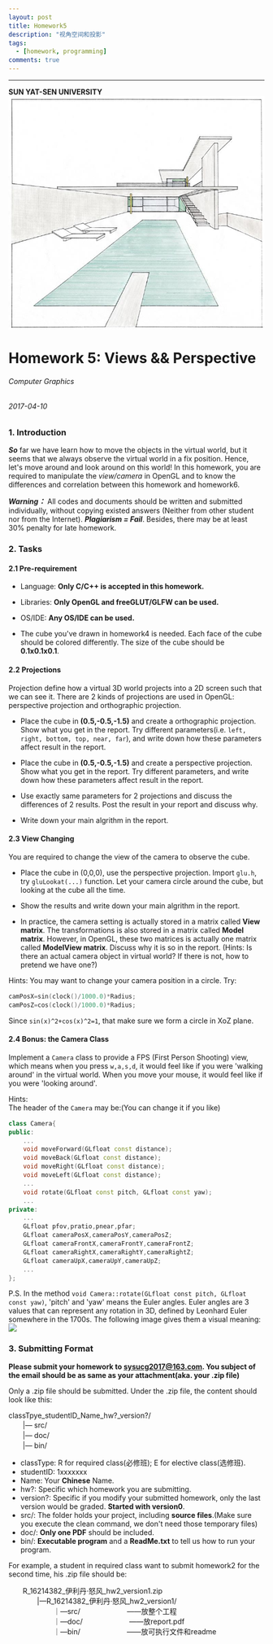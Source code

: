 ```yaml
---
layout: post
title: Homework5
description: "视角空间和投影"
tags:
  - [homework, programming]
comments: true
---
```



_ _ _
**SUN YAT-SEN UNIVERSITY**
<img src="./cover.jpg" style="text-align: center;clear: both;display: block;margin: auto;">


# Homework 5: Views &&  Perspective
###### Computer Graphics
###### 2017-04-10

### 1. Introduction
***So*** far we have learn how to move the objects in the virtual world, but it seems that we always observe the virtual world in a fix position. Hence, let's move around and look around on this world! In this homework, you are required to manipulate the *view/camera* in OpenGL and to know the differences and correlation between this homework and homework6.   

***Warning：*** All codes and documents should be written and submitted individually, without copying existed answers (Neither from other student nor from the Internet). ***Plagiarism = Fail***. Besides, there may be at least 30% penalty for late homework.  

### 2. Tasks

#### 2.1 Pre-requirement
- Language: **Only C/C++ is accepted in this homework.**

- Libraries: **Only OpenGL and freeGLUT/GLFW can be used.**

- OS/IDE: **Any OS/IDE can be used.**

- The cube you've drawn in homework4 is needed. Each face of the cube should be colored differently. The size of the cube should be **0.1x0.1x0.1**.

#### 2.2 Projections
Projection define how a virtual 3D world projects into a 2D screen such that we can see it. There are 2 kinds of projections are used in OpenGL: perspective projection and orthographic projection.   

- Place the cube in **(0.5,-0.5,-1.5)** and create a orthographic projection. Show what you get in the report. Try different parameters(i.e.  `left, right, bottom, top, near, far`), and write down how these parameters affect result in the report.

- Place the cube in **(0.5,-0.5,-1.5)** and create a perspective projection. Show what you get in the report. Try different parameters, and write down how these parameters affect result in the report.

- Use exactly same parameters for 2 projections and discuss the differences of 2 results. Post the result in your report and discuss why.

-  Write down your main algrithm in the report.

#### 2.3 View Changing
You are required to change the view of the camera to observe the cube.  

- Place the cube in (0,0,0), use the perspective projection. Import `glu.h`, try `gluLookat(...)` function. Let your camera circle around the cube, but looking at the cube all the time. 

- Show the results and write down your main algrithm in the report. 

- In practice, the camera setting is actually stored in a matrix called **View matrix**. The transformations is also stored in a matrix called **Model  matrix**. However, in OpenGL, these two matrices is actually one matrix called **ModelView matrix**. Discuss why it is so in the report. (Hints: Is there an actual camera object in virtual world? If there is not, how to pretend we have one?)  

Hints: You may want to change your camera position in a circle. Try:  
```cpp
camPosX=sin(clock()/1000.0)*Radius;
camPosZ=cos(clock()/1000.0)*Radius;
```
Since `sin(x)^2+cos(x)^2=1`, that make sure we form a circle in XoZ plane.  

#### 2.4 Bonus: the Camera Class
Implement a `Camera` class to provide a FPS (First Person Shooting) view, which means when you press `w,a,s,d`, it would feel like if you were 'walking around' in the virtual world. When you move your mouse, it would feel like if you were 'looking around'.  

Hints:   
The header of the `Camera` may be:(You can change it if you like)  
```cpp
class Camera{
public:
	...
	void moveForward(GLfloat const distance);
	void moveBack(GLfloat const distance);
	void moveRight(GLfloat const distance);
	void moveLeft(GLfloat const distance);
	...
	void rotate(GLfloat const pitch, GLfloat const yaw);
	...
private:
	...
	GLfloat pfov,pratio,pnear,pfar;
	GLfloat cameraPosX,cameraPosY,cameraPosZ;
	GLfloat cameraFrontX,cameraFrontY,cameraFrontZ;
	GLfloat cameraRightX,cameraRightY,cameraRightZ;
	GLfloat cameraUpX,cameraUpY,cameraUpZ;
	...
};
```
P.S. In the method `void Camera::rotate(GLfloat const pitch, GLfloat const yaw)`, 'pitch' and 'yaw' means the Euler angles. Euler angles are 3 values that can represent any rotation in 3D, defined by Leonhard Euler somewhere in the 1700s. The following image gives them a visual meaning:  
<img src="./pyr.png" style="text-align: center;clear: both;display: block;margin: auto;">

### 3. Submitting Format

**Please submit your homework to sysucg2017@163.com. You subject of the email should be as same as your attachment(aka. your .zip file)**  

Only a .zip file should be submitted. Under the .zip file, the content should look like this:  

classTpye\_studentID\_Name\_hw?\_version?/  
　　|— src/  
　　|— doc/  
　　|— bin/  

- classType: R for required class(必修班); E for elective class(选修班).
- studentID: 1xxxxxxx
- Name: Your **Chinese** Name.
- hw?: Specific which homework you are submitting.
- version?: Specific if you modify your submitted homework, only the last version would be graded. **Started with version0**.
- src/: The folder holds your project, including **source files**.(Make sure you execute the clean command, we don't need those temporary files)
- doc/: **Only one PDF** should be included.
- bin/: **Executable program** and a **ReadMe.txt** to tell us how to run your program.  

For example, a student in required class want to submit homework2 for the second time, his .zip file should be:  

　　R\_16214382\_伊利丹·怒风\_hw2\_version1.zip  
  　　　　|—R\_16214382\_伊利丹·怒风\_hw2_version1/  
  　　　　  　　｜—src/  　　　　  　　——放整个工程  
  　　　　  　　｜—doc/  　　　　  　　——放report.pdf  
  　　　　  　　｜—bin/  　　　　  　　——放可执行文件和readme  
